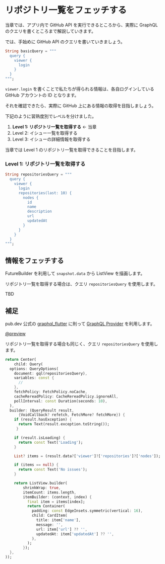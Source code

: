 # リポジトリ一覧をフェッチする

当章では、アプリ内で GitHub API を実行できるところから、実際に GraphQL のクエリを書くところまで解説していきます。

では、手始めに GitHub API のクエリを書いていきましょう。

```dart
String basicQuery = """
  query {
    viewer {
      login
    }
  }
""";
```

`viewer.login` を書くことで私たちが得られる情報は、各自ログインしている GitHub アカウントの ID となります。

それを確認できたら、実際に GitHub 上にある情報の取得を目指しましょう。

下記のように習熟度別でレベルを分けました。

1. **Level 1: リポジトリ一覧を取得する** <- 当章
2. Level 2: イシュー一覧を取得する
3. Level 3: イシューの詳細情報を取得する

当章では Level 1 のリポジトリ一覧を取得できることを目指します。

### Level 1: リポジトリ一覧を取得する

```dart
String repositoriesQuery = """
  query {
    viewer {
      login
      repositories(last: 10) {
        nodes {
          id
          name
          description
          url
          updatedAt
        }
      }
    }
  }
""";
```

## 情報をフェッチする

FutureBuilder を利用して `snapshot.data` から ListView を描画します。

リポジトリ一覧を取得する場合は、クエリ `repositoriesQuery` を使用します。



TBD



## 補足

pub.dev 公式の [graphql_flutter](https://pub.dev/packages/graphql_flutter) に則って [GraphQL Provider](https://pub.dev/packages/graphql_flutter#graphql-provider) を利用します。

[@preview](https://pub.dev/packages/graphql_flutter)

リポジトリ一覧を取得する場合も同じく、クエリ `repositoriesQuery` を使用します。

```dart
return Center(
    child: Query(
  options: QueryOptions(
    document: gql(repositoriesQuery),
    variables: const {
      //
    },
    fetchPolicy: FetchPolicy.noCache,
    cacheRereadPolicy: CacheRereadPolicy.ignoreAll,
    pollInterval: const Duration(seconds: 10),
  ),
  builder: (QueryResult result,
      {VoidCallback? refetch, FetchMore? fetchMore}) {
    if (result.hasException) {
      return Text(result.exception.toString());
     }

    if (result.isLoading) {
      return const Text('Loading');
    }

    List? items = (result.data?['viewer']?['repositories']?['nodes']);

    if (items == null) {
      return const Text('No issues');
    }

    return ListView.builder(
        shrinkWrap: true,
        itemCount: items.length,
        itemBuilder: (context, index) {
          final item = items[index];
          return Container(
            padding: const EdgeInsets.symmetric(vertical: 16),
            child: CardItem(
              title: item['name'],
              message: '',
              url: item['url'] ?? '',
              updatedAt: item['updatedAt'] ?? '',
            ),
          );
        });
  },
));
```
